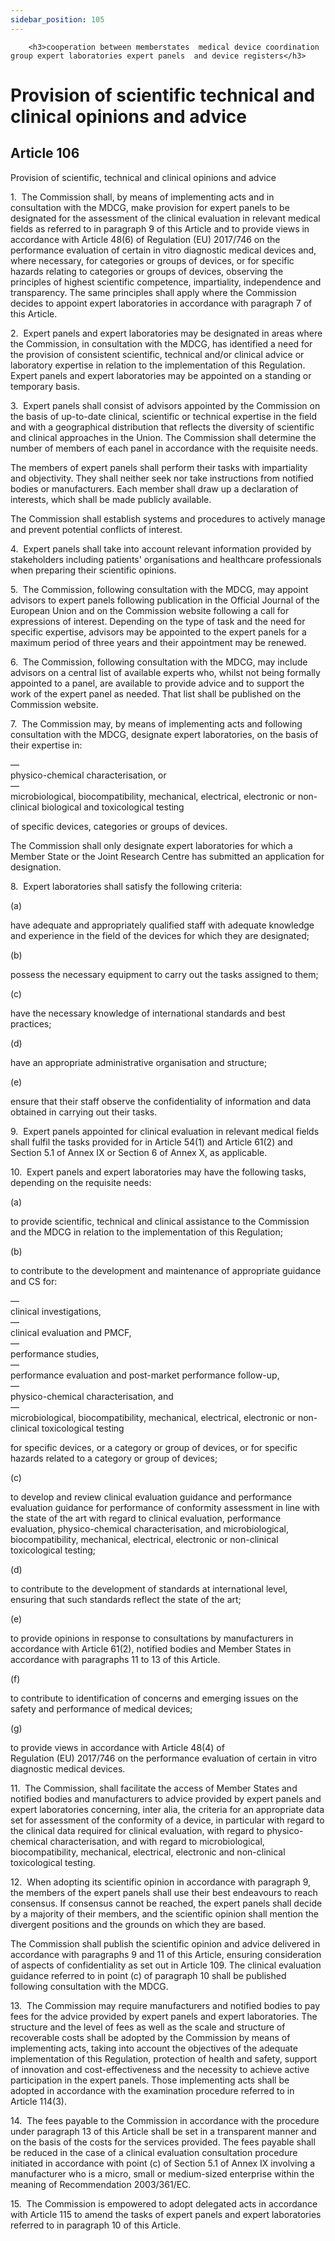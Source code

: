 ```yaml
---
sidebar_position: 105
---
```

        <h3>cooperation between memberstates  medical device coordination group expert laboratories expert panels  and device registers</h3>
<h1>Provision of scientific technical and clinical opinions and advice</h1>
<h2>Article 106</h2>
   <p class="stitle-article-norm">Provision of scientific, technical and clinical opinions and advice</p>
   <p class="norm">1.&nbsp;&nbsp;The Commission shall, by means of 
implementing acts and in consultation with the MDCG, make provision for 
expert panels to be designated for the assessment of the clinical 
evaluation in relevant medical fields as referred to in paragraph&nbsp;9
 of this Article&nbsp;and to provide views in accordance with 
Article&nbsp;48(6) of Regulation&nbsp;(EU)&nbsp;2017/746 on the 
performance evaluation of certain <span class="italics">in vitro</span> 
diagnostic medical devices and, where necessary, for categories or 
groups of devices, or for specific hazards relating to categories or 
groups of devices, observing the principles of highest scientific 
competence, impartiality, independence and transparency. The same 
principles shall apply where the Commission decides to appoint expert 
laboratories in accordance with paragraph&nbsp;7 of this Article.</p>
   <p class="norm">2.&nbsp;&nbsp;Expert panels and expert laboratories 
may be designated in areas where the Commission, in consultation with 
the MDCG, has identified a need for the provision of consistent 
scientific, technical and/or clinical advice or laboratory expertise in 
relation to the implementation of this Regulation. Expert panels and 
expert laboratories may be appointed on a standing or temporary basis.</p>
   <p class="norm">3.&nbsp;&nbsp;Expert panels shall consist of advisors
 appointed by the Commission on the basis of up-to-date clinical, 
scientific or technical expertise in the field and with a geographical 
distribution that reflects the diversity of scientific and clinical 
approaches in the Union. The Commission shall determine the number of 
members of each panel in accordance with the requisite needs.</p>
   <p class="norm">The members of expert panels shall perform their 
tasks with impartiality and objectivity. They shall neither seek nor 
take instructions from notified bodies or manufacturers. Each member 
shall draw up a declaration of interests, which shall be made publicly 
available.</p>
   <p class="norm">The Commission shall establish systems and procedures to actively manage and prevent potential conflicts of interest.</p>
   <p class="norm">4.&nbsp;&nbsp;Expert panels shall take into account 
relevant information provided by stakeholders including patients' 
organisations and healthcare professionals when preparing their 
scientific opinions.</p>
   <p class="norm">5.&nbsp;&nbsp;The Commission, following consultation 
with the MDCG, may appoint advisors to expert panels following 
publication in the <span class="italics">Official Journal of the European Union</span>
 and on the Commission website following a call for expressions of 
interest. Depending on the type of task and the need for specific 
expertise, advisors may be appointed to the expert panels for a maximum 
period of three years and their appointment may be renewed.</p>
   <p class="norm">6.&nbsp;&nbsp;The Commission, following consultation 
with the MDCG, may include advisors on a central list of available 
experts who, whilst not being formally appointed to a panel, are 
available to provide advice and to support the work of the expert panel 
as needed. That list shall be published on the Commission website.</p>
   <p class="norm">7.&nbsp;&nbsp;The Commission may, by means of 
implementing acts and following consultation with the MDCG, designate 
expert laboratories, on the basis of their expertise in:</p>
   <div class="grid-container grid-list">
      <div class="list grid-list-column-1">
         <span>—&nbsp;</span>
      </div>
      <div class="grid-list-column-2">
         <div class="list">physico-chemical characterisation, or</div>
      </div>
   </div>
   <div class="grid-container grid-list">
      <div class="list grid-list-column-1">
         <span>—&nbsp;</span>
      </div>
      <div class="grid-list-column-2">
         <div class="list">microbiological, biocompatibility, mechanical, electrical, electronic or non-clinical biological and toxicological testing</div>
      </div>
   </div>
   <p class="norm">of specific devices, categories or groups of devices.</p>
   <p class="norm">The Commission shall only designate expert 
laboratories for which a Member&nbsp;State or the Joint Research Centre 
has submitted an application for designation.</p>
   <p class="norm">8.&nbsp;&nbsp;Expert laboratories shall satisfy the following criteria:</p>
   <div class="grid-container grid-list">
      <div class="list grid-list-column-1">
         <span>(a)&nbsp;</span>
      </div>
      <div class="grid-list-column-2">
         <p class="norm">have adequate and appropriately qualified staff
 with adequate knowledge and experience in the field of the devices for 
which they are designated;</p>
      </div>
   </div>
   <div class="grid-container grid-list">
      <div class="list grid-list-column-1">
         <span>(b)&nbsp;</span>
      </div>
      <div class="grid-list-column-2">
         <p class="norm">possess the necessary equipment to carry out the tasks assigned to them;</p>
      </div>
   </div>
   <div class="grid-container grid-list">
      <div class="list grid-list-column-1">
         <span>(c)&nbsp;</span>
      </div>
      <div class="grid-list-column-2">
         <p class="norm">have the necessary knowledge of international standards and best practices;</p>
      </div>
   </div>
   <div class="grid-container grid-list">
      <div class="list grid-list-column-1">
         <span>(d)&nbsp;</span>
      </div>
      <div class="grid-list-column-2">
         <p class="norm">have an appropriate administrative organisation and structure;</p>
      </div>
   </div>
   <div class="grid-container grid-list">
      <div class="list grid-list-column-1">
         <span>(e)&nbsp;</span>
      </div>
      <div class="grid-list-column-2">
         <p class="norm">ensure that their staff observe the confidentiality of information and data obtained in carrying out their tasks.</p>
      </div>
   </div>
   <p class="norm">9.&nbsp;&nbsp;Expert panels appointed for clinical 
evaluation in relevant medical fields shall fulfil the tasks provided 
for in Article&nbsp;54(1) and Article&nbsp;61(2) and Section&nbsp;5.1 of
 Annex&nbsp;IX or Section&nbsp;6 of Annex&nbsp;X, as applicable.</p>
   <p class="norm">10.&nbsp;&nbsp;Expert panels and expert laboratories may have the following tasks, depending on the requisite needs:</p>
   <div class="grid-container grid-list">
      <div class="list grid-list-column-1">
         <span>(a)&nbsp;</span>
      </div>
      <div class="grid-list-column-2">
         <p class="norm">to provide scientific, technical and clinical 
assistance to the Commission and the MDCG in relation to the 
implementation of this Regulation;</p>
      </div>
   </div>
   <div class="grid-container grid-list">
      <div class="list grid-list-column-1">
         <span>(b)&nbsp;</span>
      </div>
      <div class="grid-list-column-2">
         <p class="norm">to contribute to the development and maintenance of appropriate guidance and CS for:</p>
         <div class="grid-container grid-list">
            <div class="list grid-list-column-1">
               <span>—&nbsp;</span>
            </div>
            <div class="grid-list-column-2">
               <div class="list">clinical investigations,</div>
            </div>
         </div>
         <div class="grid-container grid-list">
            <div class="list grid-list-column-1">
               <span>—&nbsp;</span>
            </div>
            <div class="grid-list-column-2">
               <div class="list">clinical evaluation and PMCF,</div>
            </div>
         </div>
         <div class="grid-container grid-list">
            <div class="list grid-list-column-1">
               <span>—&nbsp;</span>
            </div>
            <div class="grid-list-column-2">
               <div class="list">performance studies,</div>
            </div>
         </div>
         <div class="grid-container grid-list">
            <div class="list grid-list-column-1">
               <span>—&nbsp;</span>
            </div>
            <div class="grid-list-column-2">
               <div class="list">performance evaluation and post-market performance follow-up,</div>
            </div>
         </div>
         <div class="grid-container grid-list">
            <div class="list grid-list-column-1">
               <span>—&nbsp;</span>
            </div>
            <div class="grid-list-column-2">
               <div class="list">physico-chemical characterisation, and</div>
            </div>
         </div>
         <div class="grid-container grid-list">
            <div class="list grid-list-column-1">
               <span>—&nbsp;</span>
            </div>
            <div class="grid-list-column-2">
               <div class="list">microbiological, biocompatibility, mechanical, electrical, electronic or non-clinical toxicological testing</div>
            </div>
         </div>
         <p class="list">for specific devices, or a category or group of devices, or for specific hazards related to a category or group of devices;</p>
      </div>
   </div>
   <div class="grid-container grid-list">
      <div class="list grid-list-column-1">
         <span>(c)&nbsp;</span>
      </div>
      <div class="grid-list-column-2">
         <p class="norm">to develop and review clinical evaluation 
guidance and performance evaluation guidance for performance of 
conformity assessment in line with the state of the art with regard to 
clinical evaluation, performance evaluation, physico-chemical 
characterisation, and microbiological, biocompatibility, mechanical, 
electrical, electronic or non-clinical toxicological testing;</p>
      </div>
   </div>
   <div class="grid-container grid-list">
      <div class="list grid-list-column-1">
         <span>(d)&nbsp;</span>
      </div>
      <div class="grid-list-column-2">
         <p class="norm">to contribute to the development of standards at international level, ensuring that such standards reflect the state of the art;</p>
      </div>
   </div>
   <div class="grid-container grid-list">
      <div class="list grid-list-column-1">
         <span>(e)&nbsp;</span>
      </div>
      <div class="grid-list-column-2">
         <p class="norm">to provide opinions in response to 
consultations by manufacturers in accordance with Article&nbsp;61(2), 
notified bodies and Member&nbsp;States in accordance with 
paragraphs&nbsp;11 to 13 of this Article.</p>
      </div>
   </div>
   <div class="grid-container grid-list">
      <div class="list grid-list-column-1">
         <span>(f)&nbsp;</span>
      </div>
      <div class="grid-list-column-2">
         <p class="norm">to contribute to identification of concerns and emerging issues on the safety and performance of medical devices;</p>
      </div>
   </div>
   <div class="grid-container grid-list">
      <div class="list grid-list-column-1">
         <span>(g)&nbsp;</span>
      </div>
      <div class="grid-list-column-2">
         <p class="norm">to provide views in accordance with 
Article&nbsp;48(4) of Regulation&nbsp;(EU)&nbsp;2017/746 on the 
performance evaluation of certain <span class="italics">in vitro</span> diagnostic medical devices.</p>
      </div>
   </div>
   <p class="norm">11.&nbsp;&nbsp;The Commission, shall facilitate the 
access of Member&nbsp;States and notified bodies and manufacturers to 
advice provided by expert panels and expert laboratories concerning, <span class="italics">inter&nbsp;alia</span>,
 the criteria for an appropriate data set for assessment of the 
conformity of a device, in particular with regard to the clinical data 
required for clinical evaluation, with regard to physico-chemical 
characterisation, and with regard to microbiological, biocompatibility, 
mechanical, electrical, electronic and non-clinical toxicological 
testing.</p>
   <p class="norm">12.&nbsp;&nbsp;When adopting its scientific opinion 
in accordance with paragraph&nbsp;9, the members of the expert panels 
shall use their best endeavours to reach consensus. If consensus cannot 
be reached, the expert panels shall decide by a majority of their 
members, and the scientific opinion shall mention the divergent 
positions and the grounds on which they are based.</p>
   <p class="norm">The Commission shall publish the scientific opinion 
and advice delivered in accordance with paragraphs 9 and 11 of this 
Article, ensuring consideration of aspects of confidentiality as set out
 in Article&nbsp;109. The clinical evaluation guidance referred to in 
point&nbsp;(c) of paragraph&nbsp;10 shall be published following 
consultation with the MDCG.</p>
   <p class="norm">13.&nbsp;&nbsp;The Commission may require 
manufacturers and notified bodies to pay fees for the advice provided by
 expert panels and expert laboratories. The structure and the level of 
fees as well as the scale and structure of recoverable costs shall be 
adopted by the Commission by means of implementing acts, taking into 
account the objectives of the adequate implementation of this 
Regulation, protection of health and safety, support of innovation and 
cost-effectiveness and the necessity to achieve active participation in 
the expert panels. Those implementing acts shall be adopted in 
accordance with the examination procedure referred to in 
Article&nbsp;114(3).</p>
   <p class="norm">14.&nbsp;&nbsp;The fees payable to the Commission in 
accordance with the procedure under paragraph&nbsp;13 of this 
Article&nbsp;shall be set in a transparent manner and on the basis of 
the costs for the services provided. The fees payable shall be reduced 
in the case of a clinical evaluation consultation procedure initiated in
 accordance with point&nbsp;(c) of Section&nbsp;5.1 of Annex&nbsp;IX 
involving a manufacturer who is a micro, small or medium-sized 
enterprise within the meaning of Recommendation&nbsp;2003/361/EC.</p>
   <p class="norm">15.&nbsp;&nbsp;The Commission is empowered to adopt 
delegated acts in accordance with Article&nbsp;115 to amend the tasks of
 expert panels and expert laboratories referred to in paragraph&nbsp;10 
of this Article.</p>